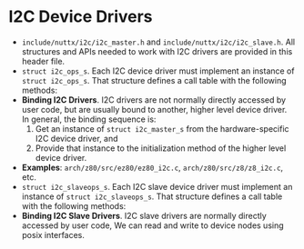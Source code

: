 # I2C Device Drivers

  - `include/nuttx/i2c/i2c_master.h` and
    `include/nuttx/i2c/i2c_slave.h`. All structures and APIs needed to
    work with I2C drivers are provided in this header file.
  - `struct i2c_ops_s`. Each I2C device driver must implement an
    instance of `struct i2c_ops_s`. That structure defines a call table
    with the following methods:
  - **Binding I2C Drivers**. I2C drivers are not normally directly
    accessed by user code, but are usually bound to another, higher
    level device driver. In general, the binding sequence is:
    1.  Get an instance of `struct i2c_master_s` from the
        hardware-specific I2C device driver, and
    2.  Provide that instance to the initialization method of the higher
        level device driver.
  - **Examples**: `arch/z80/src/ez80/ez80_i2c.c`,
    `arch/z80/src/z8/z8_i2c.c`, etc.
  - `struct i2c_slaveops_s`. Each I2C slave device driver must implement
    an instance of `struct i2c_slaveops_s`. That structure defines a
    call table with the following methods:
  - **Binding I2C Slave Drivers**. I2C slave drivers are normally
    directly accessed by user code, We can read and write to device
    nodes using posix interfaces.
